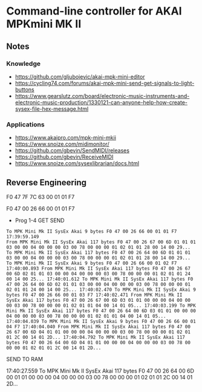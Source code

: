 # Command-line controller for AKAI MPKmini MK II

## Notes

### Knowledge

- <https://github.com/gljubojevic/akai-mpk-mini-editor>
- <https://cycling74.com/forums/akai-mpk-mini-send-get-signals-to-light-buttons>
- <https://www.gearslutz.com/board/electronic-music-instruments-and-electronic-music-production/1330121-can-anyone-help-how-create-sysex-file-hex-message.html>

### Applications

- <https://www.akaipro.com/mpk-mini-mkii>
- <https://www.snoize.com/midimonitor/>
- <https://github.com/gbevin/SendMIDI/releases>
- <https://github.com/gbevin/ReceiveMIDI>
- <https://www.snoize.com/sysexlibrarian/docs.html>

## Reverse Engineering

F0 47 7F 7C 63 00 01 01 F7

F0 47 00 26 66 00 01 01 F7

- Prog 1-4 GET SEND

```
To MPK Mini Mk II SysEx Akai 9 bytes F0 47 00 26 66 00 01 01 F7 17:39:59.149
From MPK Mini Mk II SysEx Akai 117 bytes F0 47 00 26 67 00 6D 01 01 01 03 00 00 04 00 00 00 03 00 78 00 00 00 01 02 01 01 28 00 14 00 29...
To MPK Mini Mk II SysEx Akai 117 bytes F0 47 00 26 64 00 6D 01 01 01 03 00 00 04 00 00 00 03 00 78 00 00 00 01 02 01 01 28 00 14 00 29...
To MPK Mini Mk II SysEx Akai 9 bytes F0 47 00 26 66 00 01 02 F7 17:40:00.893 From MPK Mini Mk II SysEx Akai 117 bytes F0 47 00 26 67 00 6D 02 01 01 03 00 00 04 00 00 00 03 00 78 00 00 00 01 02 01 01 24 00 14 00 25... 17:40:01.612 To MPK Mini Mk II SysEx Akai 117 bytes F0 47 00 26 64 00 6D 02 01 01 03 00 00 04 00 00 00 03 00 78 00 00 00 01 02 01 01 24 00 14 00 25... 17:40:02.470 To MPK Mini Mk II SysEx Akai 9 bytes F0 47 00 26 66 00 01 03 F7 17:40:02.471 From MPK Mini Mk II SysEx Akai 117 bytes F0 47 00 26 67 00 6D 03 01 01 00 00 00 04 00 00 00 03 00 78 00 00 00 01 02 01 01 04 00 14 01 05... 17:40:03.199 To MPK Mini Mk II SysEx Akai 117 bytes F0 47 00 26 64 00 6D 03 01 01 00 00 00 04 00 00 00 03 00 78 00 00 00 01 02 01 01 04 00 14 01 05... 17:40:04.039 To MPK Mini Mk II SysEx Akai 9 bytes F0 47 00 26 66 00 01 04 F7 17:40:04.040 From MPK Mini Mk II SysEx Akai 117 bytes F0 47 00 26 67 00 6D 04 01 01 00 00 00 04 00 00 00 03 00 78 00 00 00 01 02 01 01 2C 00 14 01 2D... 17:40:04.792 To MPK Mini Mk II SysEx Akai 117 bytes F0 47 00 26 64 00 6D 04 01 01 00 00 00 04 00 00 00 03 00 78 00 00 00 01 02 01 01 2C 00 14 01 2D...
```

SEND TO RAM

17:40:27.559 To MPK Mini Mk II SysEx Akai 117 bytes F0 47 00 26 64 00 6D 00 01 01 00 00 00 04 00 00 00 03 00 78 00 00 00 01 02 01 01 2C 00 14 01 2D...
